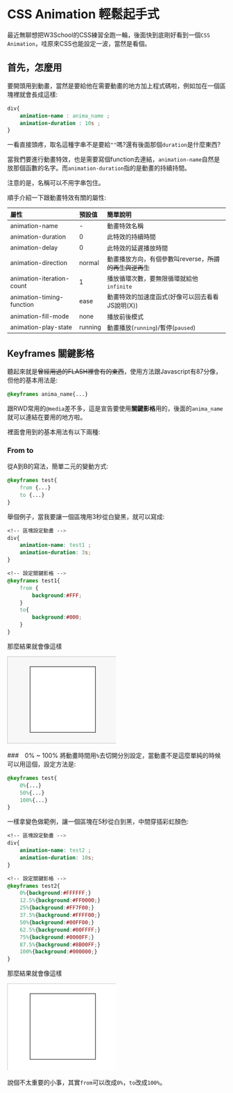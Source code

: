 # CSS Animation 輕鬆起手式

最近無聊想把W3School的CSS練習全跑一輪，後面快到底剛好看到一個`CSS Animation`，哇原來CSS也能設定一波，當然是看個。

## 首先，怎麼用

要開頭用到動畫，當然是要給他在需要動畫的地方加上程式碼啦，例如加在一個區塊裡就會長成這樣:

```css
div{
    animation-name : anima_name ;
    animation-duration : 10s ;
}
```

一看直接頭疼，取名這種字串不是要給`""`嗎?還有後面那個`duration`是什麼東西?

當我們要進行動畫特效，也是需要寫個function去連結，`animation-name`自然是放那個函數的名字。而`animation-duration`指的是動畫的持續持間。

注意的是，名稱可以不用字串包住。

順手介紹一下跟動畫特效有關的屬性:

屬性                     |預設值  |簡單說明
:------------------------|:------|:---------------------------
animation-name           |-      |動畫特效名稱
animation-duration       |0      |此特效的持續時間
animation-delay          |0      |此特效的延遲播放時間
animation-direction      |normal |動畫播放方向，有個參數叫reverse，~~所謂的再生與逆再生~~
animation-iteration-count|1      |播放循環次數，要無限循環就給他`infinite`
animation-timing-function|ease   |動畫特效的加速度函式(好像可以回去看看JS說明(X))
animation-fill-mode      |none   |播放前後模式
animation-play-state     |running|動畫播放(`running`)/暫停(`paused`)

## Keyframes 關鍵影格

聽起來就是~~曾經用過的FLASH裡會有的東西~~，使用方法跟Javascript有87分像，但他的基本用法是:

```css
@keyframes anima_name{...}
```

跟RWD常用的`@media`差不多，這是宣告要使用**關鍵影格**用的，後面的`anima_name`就可以連結在要用的地方啦。

裡面會用到的基本用法有以下兩種:

### From to
從A到B的寫法，簡單二元的變動方式:
```css
@keyframes test{
    from {...}
    to {...}
}
```

舉個例子，當我要讓一個區塊用3秒從白變黑，就可以寫成:

```css
<!-- 區塊設定動畫 -->
div{
    animation-name: test1 ;
    animation-duration: 3s;
}
```
```css
<!-- 設定關鍵影格 -->
@keyframes test1{
    from {
        background:#FFF;
    }
    to{
        background:#000;
    }
}
```
那麼結果就會像這樣

![](img/fromto.gif)

###　0% ~ 100%
將動畫時間用`%`去切開分別設定，當動畫不是這麼單純的時候可以用這個，設定方法是:
```css
@keyframes test{
    0%{...}
    50%{...}
    100%{...}
}
```

一樣拿變色做範例，讓一個區塊在5秒從白到黑，中間穿插彩虹顏色:
```css
<!-- 區塊設定動畫 -->
div{
    animation-name: test2 ;
    animation-duration: 10s;
}
```
```css
<!-- 設定關鍵影格 -->
@keyframes test2{
    0%{background:#FFFFFF;}
    12.5%{background:#FF0000;}
    25%{background:#FF7F00;}
    37.5%{background:#FFFF00;}
    50%{background:#00FF00;}
    62.5%{background:#00FFFF;}
    75%{background:#0000FF;}
    87.5%{background:#8B00FF;}
    100%{background:#000000;}
}
```
那麼結果就會像這樣

![](img/to100.gif)

說個不太重要的小事，其實`from`可以改成`0%`，`to`改成`100%`。